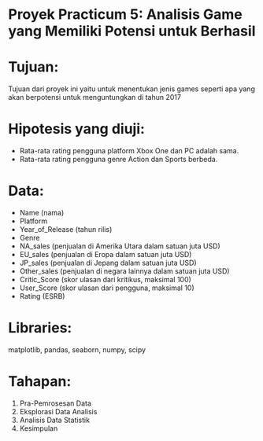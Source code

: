 # Proyek Practicum 5: Analisis Game yang Memiliki Potensi untuk Berhasil

# Tujuan:

Tujuan dari proyek ini yaitu untuk menentukan jenis games seperti apa yang akan berpotensi untuk menguntungkan di tahun 2017 

# Hipotesis yang diuji: 

- Rata-rata rating pengguna platform Xbox One dan PC adalah sama.
- Rata-rata rating pengguna genre Action dan Sports berbeda.

# Data:

* Name (nama)
* Platform
* Year_of_Release (tahun rilis)
* Genre
* NA_sales (penjualan di Amerika Utara dalam satuan juta USD)
* EU_sales (penjualan di Eropa dalam satuan juta USD)
* JP_sales (penjualan di Jepang dalam satuan juta USD)
* Other_sales (penjualan di negara lainnya dalam satuan juta USD)
* Critic_Score (skor ulasan dari kritikus, maksimal 100)
* User_Score (skor ulasan dari pengguna, maksimal 10)
* Rating (ESRB)

# Libraries:

matplotlib, pandas, seaborn, numpy, scipy

# Tahapan:

1. Pra-Pemrosesan Data
2. Eksplorasi Data Analisis
3. Analisis Data Statistik
4. Kesimpulan

